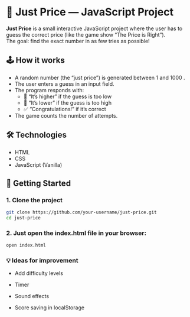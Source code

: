 # 🎯 Just Price — JavaScript Project

**Just Price** is a small interactive JavaScript project where the user has to guess the correct price (like the game show “The Price is Right”).  
The goal: find the exact number in as few tries as possible!

## 🕹️ How it works

- A random number (the “just price”) is generated between 1 and 1000 .
- The user enters a guess in an input field.
- The program responds with:
  - 🔼 “It’s higher” if the guess is too low
  - 🔽 “It’s lower” if the guess is too high
  - ✅ “Congratulations!” if it’s correct
- The game counts the number of attempts.

## 🛠️ Technologies

- HTML
- CSS
- JavaScript (Vanilla)

## 🚀 Getting Started

### 1. Clone the project

```bash
git clone https://github.com/your-username/just-price.git
cd just-price
```
### 2. Just open the index.html file in your browser:
```bash
open index.html
```
### 💡 Ideas for improvement

- Add difficulty levels

- Timer

- Sound effects

- Score saving in localStorage